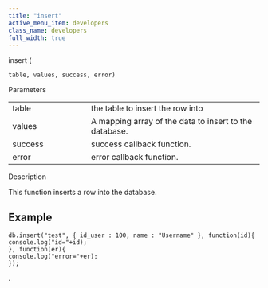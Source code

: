 ```yaml
---
title: "insert"
active_menu_item: developers
class_name: developers
full_width: true
---
```



insert (

    table, values, success, error)
   

Parameters

<table>
<tr>
<td width="193">
table

</td>
<td width="17">

</td>
<td width="670">
the table to insert the row into

</td>
</tr>
<tr>
<td width="193">
values

</td>
<td width="17">

</td>
<td width="670">
A mapping array of the data to insert to the database.

</td>
</tr>
<tr>
<td width="193">
success

</td>
<td width="17">

</td>
<td width="670">
success callback function.

</td>
</tr>
<tr>
<td width="193">
error

</td>
<td width="17">

</td>
<td width="670">
error callback function.

</td>
</tr>
</table>

Description

This function inserts a row into the database.

## Example

    db.insert("test", { id_user : 100, name : "Username" }, function(id){
    console.log("id="+id);
    }, function(er){
    console.log("error="+er);
    });
   

.
